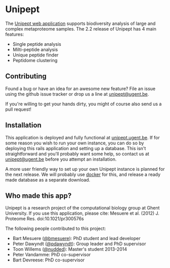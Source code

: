 # Unipept

The [Unipept web application](http://unipept.ugent.be) supports biodiversity analysis of large and complex metaproteome samples.
The 2.2 release of Unipept has 4 main features:
* Single peptide analysis
* Milti-peptide analysis
* Unique peptide finder
* Peptidome clustering

## Contributing

Found a bug or have an idea for an awesome new feature?
File an issue using the github issue tracker or drop us a line at [unipept@ugent.be](mailto:unipept@ugent.be).

If you're willing to get your hands dirty, you might of course also send us a pull request!

## Installation

This application is deployed and fully functional at [unipept.ugent.be](http://unipept.ugent.be).
If for some reason you wish to run your own instance, you can do so by deploying this rails application and setting up a database.
This isn't straightforward and you'll probably want some help, so contact us at [unipept@ugent.be](mailto:unipept@ugent.be) before you attempt an installation.

A more user friendly way to set up your own Unipept instance is planned for the next release.
We will probably use [docker](https://www.docker.io/) for this, and release a ready made database as a separate download.

## Who made this app?

Unipept is a research project of the computational biology group at Ghent University. If you use this application, please cite:
Mesuere et al. (2012) J. Proteome Res. doi:10.1021/pr300576s

The following people contributed to this project:
* Bart Mesuere ([@bmesuere](https://github.com/bmesuere)): PhD student and lead developer
* Peter Dawyndt ([@pdawyndt](https://github.com/pdawyndt)): Group leader and PhD supervisor
* Toon Willems ([@nudded](https://github.com/nudded)): Master's student 2013-2014
* Peter Vandamme: PhD co-supervisor
* Bart Devreese: PhD co-supervisor
